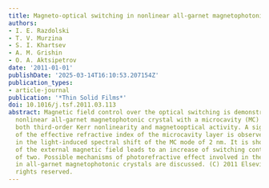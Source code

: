 ```yaml
---
title: Magneto-optical switching in nonlinear all-garnet magnetophotonic crystals
authors:
- I. E. Razdolski
- T. V. Murzina
- S. I. Khartsev
- A. M. Grishin
- O. A. Aktsipetrov
date: '2011-01-01'
publishDate: '2025-03-14T16:10:53.207154Z'
publication_types:
- article-journal
publication: '*Thin Solid Films*'
doi: 10.1016/j.tsf.2011.03.113
abstract: Magnetic field control over the optical switching is demonstrated for a
  nonlinear all-garnet magnetophotonic crystal with a microcavity (MC) layer possessing
  both third-order Kerr nonlinearity and magnetooptical activity. A significant enhancement
  of the effective refractive index of the microcavity layer is observed, that results
  in the light-induced spectral shift of the MC mode of 2 nm. It is shown that application
  of the external magnetic field leads to an increase of switching contrast by a factor
  of two. Possible mechanisms of photorefractive effect involved in the optical switching
  in all-garnet magnetophotonic crystals are discussed. (C) 2011 Elsevier B.V. All
  rights reserved.
---
```

